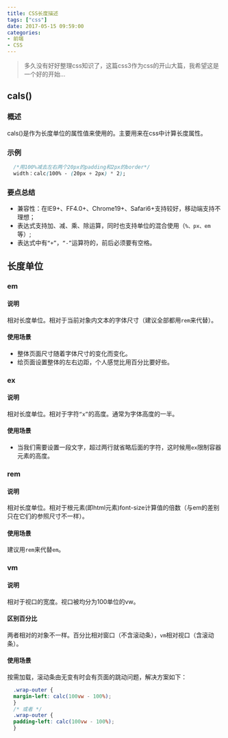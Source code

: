 ```yaml
---
title: CSS长度描述
tags: ["css"]
date: 2017-05-15 09:59:00
categories:
- 前端
- CSS
---
```

> 多久没有好好整理css知识了，这篇css3作为css的开山大篇，我希望这是一个好的开始...

<!-- more -->
## cals()
### 概述
cals()是作为长度单位的属性值来使用的。主要用来在css中计算长度属性。
### 示例
```css
  /*用100%减去左右两个20px的padding和2px的border*/
  width：calc(100% - (20px + 2px) * 2);  
```
### 要点总结
- 兼容性：在IE9+、FF4.0+、Chrome19+、Safari6+支持较好，移动端支持不理想；
- 表达式支持加、减、乘、除运算，同时也支持单位的混合使用（`%、px、em`等）;
- 表达式中有`“+”`，`“-”`运算符的，前后必须要有空格。

## 长度单位
### em
#### 说明
相对长度单位。相对于当前对象内文本的字体尺寸（建议全部都用`rem`来代替）。
#### 使用场景
- 整体页面尺寸随着字体尺寸的变化而变化。
- 给页面设置整体的左右边距，个人感觉比用百分比要好些。

### ex
#### 说明
相对长度单位。相对于字符`“x”`的高度。通常为字体高度的一半。
#### 使用场景
- 当我们需要设置一段文字，超过两行就省略后面的字符，这时候用`ex`限制容器元素的高度。

### rem
#### 说明
相对长度单位。相对于根元素(即html元素)font-size计算值的倍数（与em的差别只在它们的参照尺寸不一样）。
#### 使用场景
建议用`rem`来代替`em`。

### vm
#### 说明
相对于视口的宽度。视口被均分为100单位的vw。
#### 区别百分比
两者相对的对象不一样。百分比相对窗口（不含滚动条），`vm`相对视口（含滚动条）。
#### 使用场景
按需加载，滚动条由无变有时会有页面的跳动问题，解决方案如下：
```css
  .wrap-outer {
  margin-left: calc(100vw - 100%);
  }
  /* 或者 */
  .wrap-outer {
  padding-left: calc(100vw - 100%);
  }

```
